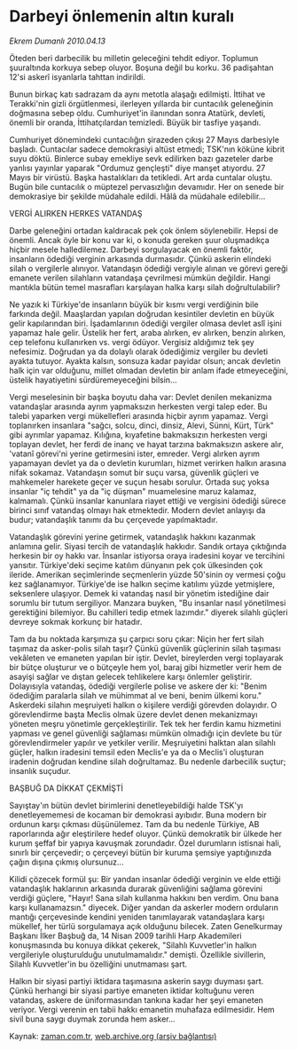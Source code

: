 # Darbeyi önlemenin altın kuralı

*Ekrem Dumanlı 2010.04.13*

<td class="columnist-detail">
<p>Öteden beri darbecilik bu milletin geleceğini tehdit ediyor. Toplumun şuuraltında korkuya sebep oluyor. Boşuna değil bu korku. 36 padişahtan 12'si askerî isyanlarla tahttan indirildi.</p>
<p>
<div id="haberMetinDiv">
<p>Bunun birkaç katı sadrazam da aynı metotla alaşağı edilmişti. İttihat ve Terakki'nin gizli örgütlenmesi, ilerleyen yıllarda bir cuntacılık geleneğinin doğmasına sebep oldu. Cumhuriyet'in ilanından sonra Atatürk, devleti, önemli bir oranda, İttihatçılardan temizledi. Büyük bir tasfiye yaşandı.
<p>Cumhuriyet dönemindeki cuntacılığın şirazeden çıkışı 27 Mayıs darbesiyle başladı. Cuntacılar sadece demokrasiyi altüst etmedi; TSK'nın köküne kibrit suyu döktü. Binlerce subay emekliye sevk edilirken bazı gazeteler darbe yanlısı yayınlar yaparak "Ordumuz gençleşti" diye manşet atıyordu. 27 Mayıs bir virüstü. Başka hastalıkları da tetikledi. Art arda cuntalar oluştu. Bugün bile cuntacılık o müptezel pervasızlığın devamıdır. Her on senede bir demokrasiye bir şekilde müdahale edildi. Hâlâ da müdahale edilebilir...
<p>VERGİ ALIRKEN HERKES VATANDAŞ
<p>Darbe geleneğini ortadan kaldıracak pek çok önlem söylenebilir. Hepsi de önemli. Ancak öyle bir konu var ki, o konuda gereken şuur oluşmadıkça hiçbir mesele halledilemez. Darbeyi sorgulayacak en önemli faktör, insanların ödediği verginin arkasında durmasıdır. Çünkü askerin elindeki silah o vergilerle alınıyor. Vatandaşın ödediği vergiyle alınan ve görevi gereği emanete verilen silahların vatandaşa çevrilmesi mümkün değildir. Hangi mantıkla bütün temel masrafları karşılayan halka karşı silah doğrultulabilir?
<p>Ne yazık ki Türkiye'de insanların büyük bir kısmı vergi verdiğinin bile farkında değil. Maaşlardan yapılan doğrudan kesintiler devletin en büyük gelir kapılarından biri. İşadamlarının ödediği vergiler olmasa devlet aslî işini yapamaz hale gelir. Üstelik her fert, araba alırken, ev alırken, benzin alırken, cep telefonu kullanırken vs. vergi ödüyor. Vergisiz aldığımız tek şey nefesimiz. Doğrudan ya da dolaylı olarak ödediğimiz vergiler bu devleti ayakta tutuyor. Ayakta kalsın, sonsuza kadar payidar olsun; ancak devletin halk için var olduğunu, millet olmadan devletin bir anlam ifade etmeyeceğini, üstelik hayatiyetini sürdüremeyeceğini bilsin...
<p>Vergi meselesinin bir başka boyutu daha var: Devlet denilen mekanizma vatandaşlar arasında ayrım yapmaksızın herkesten vergi talep eder. Bu talebi yaparken vergi mükellefleri arasında hiçbir ayrım yapamaz. Vergi toplanırken insanlara "sağcı, solcu, dinci, dinsiz, Alevi, Sünni, Kürt, Türk" gibi ayrımlar yapamaz. Kılığına, kıyafetine bakmaksızın herkesten vergi toplayan devlet, her ferdi de inanç ve hayat tarzına bakmaksızın askere alır, 'vatanî görevi'ni yerine getirmesini ister, emreder. Vergi alırken ayrım yapamayan devlet ya da o devletin kurumları, hizmet verirken halkın arasına nifak sokamaz. Vatandaşın somut bir suçu varsa, güvenlik güçleri ve mahkemeler harekete geçer ve suçun hesabı sorulur. Ortada suç yoksa insanlar "iç tehdit" ya da "iç düşman" muamelesine maruz kalamaz, kalmamalı. Çünkü insanlar kanunlara riayet ettiği ve vergisini ödediği sürece birinci sınıf vatandaş olmayı hak etmektedir. Modern devlet anlayışı da budur; vatandaşlık tanımı da bu çerçevede yapılmaktadır.
<p>Vatandaşlık görevini yerine getirmek, vatandaşlık hakkını kazanmak anlamına gelir. Siyasi tercih de vatandaşlık hakkıdır. Sandık ortaya çıktığında herkesin bir oy hakkı var. İnsanlar istiyorsa oraya iradesini koyar ve tercihini yansıtır. Türkiye'deki seçime katılım dünyanın pek çok ülkesinden çok ileride. Amerikan seçimlerinde seçmenlerin yüzde 50'sinin oy vermesi çoğu kez sağlanamıyor. Türkiye'de ise halkın seçime katılımı yüzde yetmişlere, seksenlere ulaşıyor. Demek ki vatandaş nasıl bir yönetim istediğine dair sorumlu bir tutum sergiliyor. Manzara buyken, "Bu insanlar nasıl yönetilmesi gerektiğini bilemiyor. Bu cahilleri tedip etmek lazımdır." diyerek silahlı güçleri devreye sokmak korkunç bir hatadır.
<p>Tam da bu noktada karşımıza şu çarpıcı soru çıkar: Niçin her fert silah taşımaz da asker-polis silah taşır? Çünkü güvenlik güçlerinin silah taşıması vekâleten ve emaneten yapılan bir iştir. Devlet, bireylerden vergi toplayarak bir bütçe oluşturur ve o bütçeyle hem yol, baraj gibi hizmetler verir hem de asayişi sağlar ve dıştan gelecek tehlikelere karşı önlemler geliştirir. Dolayısıyla vatandaş, ödediği vergilerle polise ve askere der ki: "Benim ödediğim paralarla silah ve mühimmat al ve beni, benim ülkemi koru." Askerdeki silahın meşruiyeti halkın o kişilere verdiği görevden dolayıdır. O görevlendirme başta Meclis olmak üzere devlet denen mekanizmayı yöneten meşru yönetimle gerçekleştirilir. Tek tek her ferdin kamu hizmetini yapması ve genel güvenliği sağlaması mümkün olmadığı için devlete bu tür görevlendirmeler yapılır ve yetkiler verilir. Meşruiyetini halktan alan silahlı güçler, halkın iradesini temsil eden Meclis'e ya da o Meclis'i oluşturan iradenin doğrudan kendine silah doğrultamaz. Bu nedenle darbecilik suçtur; insanlık suçudur.
<p>BAŞBUĞ DA DİKKAT ÇEKMİŞTİ
<p>Sayıştay'ın bütün devlet birimlerini denetleyebildiği halde TSK'yı denetleyememesi de kocaman bir demokrasi ayıbıdır. Buna modern bir ordunun karşı çıkması düşünülemez. Tam da bu nedenle Türkiye, AB raporlarında ağır eleştirilere hedef oluyor. Çünkü demokratik bir ülkede her kurum şeffaf bir yapıya kavuşmak zorundadır. Özel durumların istisnai hali, sınırlı bir çerçevedir; o çerçeveyi bütün bir kuruma şemsiye yaptığınızda çağın dışına çıkmış olursunuz...
<p>Kilidi çözecek formül şu: Bir yandan insanlar ödediği verginin ve elde ettiği vatandaşlık haklarının arkasında durarak güvenliğini sağlama görevini verdiği güçlere, "Hayır! Sana silah kullanma hakkını ben verdim. Onu bana karşı kullanamazsın." diyecek. Diğer yandan da askerler modern orduların mantığı çerçevesinde kendini yeniden tanımlayarak vatandaşlara karşı mükellef, her türlü sorgulamaya açık olduğunu bilecek. Zaten Genelkurmay Başkanı İlker Başbuğ da, 14 Nisan 2009 tarihli Harp Akademileri konuşmasında bu konuya dikkat çekerek, "Silahlı Kuvvetler'in halkın vergileriyle oluşturulduğu unutulmamalıdır." demişti. Özellikle sivillerin, Silahlı Kuvvetler'in bu özelliğini unutmaması şart.
<p>Halkın bir siyasi partiyi iktidara taşımasına askerin saygı duyması şart. Çünkü herhangi bir siyasi partiye emaneten iktidar koltuğunu veren vatandaş, askere de üniformasından tankına kadar her şeyi emaneten veriyor. Vergi verenin en tabii hakkı emanetin muhafaza edilmesidir. Hem sivil buna saygı duymak zorunda hem asker...</p></p></p></p></p></p></p></p></p></p></p></p></div>
</p>
<a href="http://web.archive.org/web/20110106221407/mailto:e.dumanli@zaman.com.tr">
</a></td>

Kaynak: [zaman.com.tr](http://zaman.com.tr/yazar.do?yazino=972473), [web.archive.org (arşiv bağlantısı)](http://web.archive.org/web/20110106221407/http://www.zaman.com.tr/yazar.do?yazino=972473)
